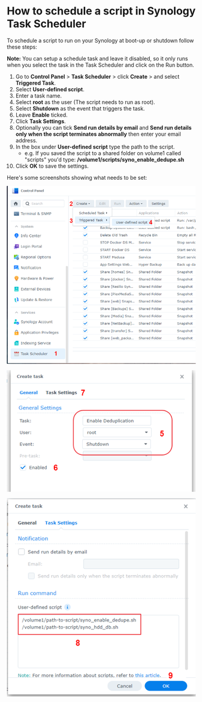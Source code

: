 # How to schedule a script in Synology Task Scheduler

To schedule a script to run on your Synology at boot-up or shutdown follow these steps:

**Note:** You can setup a schedule task and leave it disabled, so it only runs when you select the task in the Task Scheduler and click on the Run button.

1. Go to **Control Panel** > **Task Scheduler** > click **Create** > and select **Triggered Task**.
2. Select **User-defined script**.
3. Enter a task name.
4. Select **root** as the user (The script needs to run as root).
5. Select **Shutdown** as the event that triggers the task.
6. Leave **Enable** ticked.
7. Click **Task Settings**.
8. Optionally you can tick **Send run details by email** and **Send run details only when the script terminates abnormally** then enter your email address.
9. In the box under **User-defined script** type the path to the script. 
    - e.g. If you saved the script to a shared folder on volume1 called "scripts" you'd type: **/volume1/scripts/syno_enable_dedupe.sh**
11. Click **OK** to save the settings.

Here's some screenshots showing what needs to be set:

<p align="leftr"><img src="images/schedule1.png"></p>

<p align="leftr"><img src="images/schedule2b.png"></p>

<p align="leftr"><img src="images/schedule3.png"></p>
